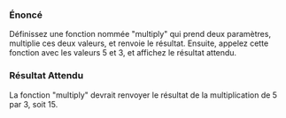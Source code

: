 ### Énoncé

Définissez une fonction nommée "multiply" qui prend deux paramètres, multiplie ces deux valeurs, et renvoie le résultat. Ensuite, appelez cette fonction avec les valeurs 5 et 3, et affichez le résultat attendu.

### Résultat Attendu

La fonction "multiply" devrait renvoyer le résultat de la multiplication de 5 par 3, soit 15.